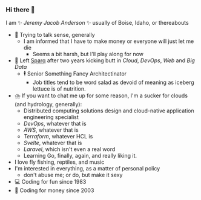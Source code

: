 ### Hi there 👋

I am ✨ _Jeremy Jacob Anderson_ ✨ usually of Boise, Idaho, or thereabouts
- 🤔 Trying to talk sense, generally
  - I am informed that I have to make money or everyone will just let me die
    - Seems a bit harsh, but I'll play along for now
- 🥦 Left [Sparq](https://teamsparq.com) after two years kicking butt in _Cloud_, _DevOps_, _Web_ and _Big Data_
  - 🕴️ Senior Something Fancy Architectinator
    - Job titles tend to be word salad as devoid of meaning as iceberg lettuce is of nutrition.
- ⛈️ If you want to chat me up for some reason, I'm a sucker for clouds (and hydrology, generally):
  - Distributed computing solutions design and cloud-native application engineering specialist
  - _DevOps_, whatever that is
  - _AWS_, whatever that is
  - _Terraform_, whatever HCL is
  - _Svelte_, whatever that is
  - _Laravel_, which isn't even a real word
  - Learning Go, finally, again, and really liking it.
- I love fly fishing, reptiles, and music
- I'm interested in everything, as a matter of personal policy
  - don't abuse me; or do, but make it sexy
- 💻 Coding for fun since 1983
- 💸 Coding for money since 2003
